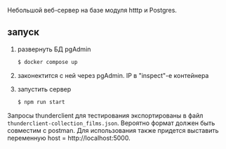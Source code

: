 Небольшой веб-сервер на базе модуля htttp и Postgres.

## запуск 

1) развернуть БД pgAdmin

    ```bash
    $ docker compose up
    ```

2) законектится с ней через pgAdmin. IP в "inspect"-e контейнера

3) запустить сервер 

    ```bash
    $ npm run start
    ```

Запросы thunderclient для тестирования экспортированы в фaйл `thunderclient-collection_films.json`.
Вероятно формат должен быть совместим с postman.
Для использования также придется выставить переменную host = http://localhost:5000.

